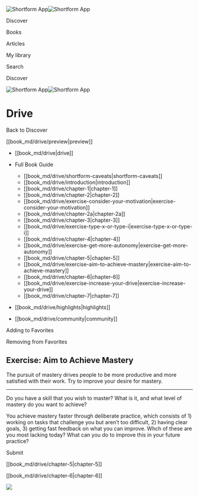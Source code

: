 ![Shortform App](/img/logo.36a2399e.svg)![Shortform App](/img/logo-dark.70c1b072.svg)

Discover

Books

Articles

My library

Search

Discover

![Shortform App](/img/logo.36a2399e.svg)![Shortform App](/img/logo-dark.70c1b072.svg)

# Drive

Back to Discover

[[book_md/drive/preview|preview]]

  * [[book_md/drive|drive]]
  * Full Book Guide

    * [[book_md/drive/shortform-caveats|shortform-caveats]]
    * [[book_md/drive/introduction|introduction]]
    * [[book_md/drive/chapter-1|chapter-1]]
    * [[book_md/drive/chapter-2|chapter-2]]
    * [[book_md/drive/exercise-consider-your-motivation|exercise-consider-your-motivation]]
    * [[book_md/drive/chapter-2a|chapter-2a]]
    * [[book_md/drive/chapter-3|chapter-3]]
    * [[book_md/drive/exercise-type-x-or-type-i|exercise-type-x-or-type-i]]
    * [[book_md/drive/chapter-4|chapter-4]]
    * [[book_md/drive/exercise-get-more-autonomy|exercise-get-more-autonomy]]
    * [[book_md/drive/chapter-5|chapter-5]]
    * [[book_md/drive/exercise-aim-to-achieve-mastery|exercise-aim-to-achieve-mastery]]
    * [[book_md/drive/chapter-6|chapter-6]]
    * [[book_md/drive/exercise-increase-your-drive|exercise-increase-your-drive]]
    * [[book_md/drive/chapter-7|chapter-7]]
  * [[book_md/drive/highlights|highlights]]
  * [[book_md/drive/community|community]]



Adding to Favorites 

Removing from Favorites 

## Exercise: Aim to Achieve Mastery

The pursuit of mastery drives people to be more productive and more satisfied with their work. Try to improve your desire for mastery.

* * *

Do you have a skill that you wish to master? What is it, and what level of mastery do you want to achieve?

You achieve mastery faster through deliberate practice, which consists of 1) working on tasks that challenge you but aren’t too difficult, 2) having clear goals, 3) getting fast feedback on what you can improve. Whch of these are you most lacking today? What can you do to improve this in your future practice?

Submit 

[[book_md/drive/chapter-5|chapter-5]]

[[book_md/drive/chapter-6|chapter-6]]

![](https://bat.bing.com/action/0?ti=56018282&Ver=2&mid=baede31e-d9a6-4d13-876c-2656afe037ff&sid=49fff5b0636c11eeb9c611038afc8668&vid=4a005010636c11ee80c703d4c4a7acd5&vids=0&msclkid=N&pi=0&lg=en-US&sw=800&sh=600&sc=24&nwd=1&tl=Shortform%20%7C%20Drive&p=https%3A%2F%2Fwww.shortform.com%2Fapp%2Fbook%2Fdrive%2Fexercise-aim-to-achieve-mastery&r=&lt=443&evt=pageLoad&sv=1&rn=629238)
